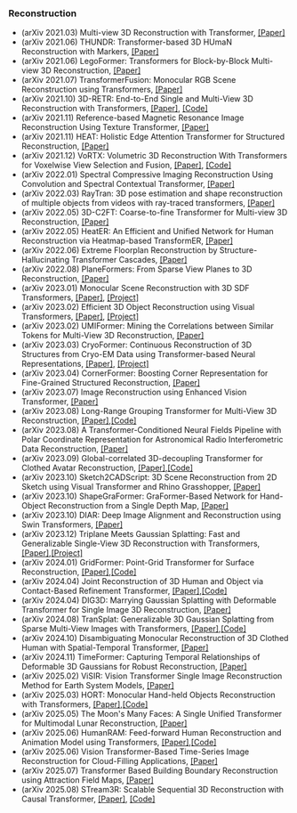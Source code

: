 ### Reconstruction 
- (arXiv 2021.03) Multi-view 3D Reconstruction with Transformer, [[Paper]](https://arxiv.org/pdf/2103.12957.pdf)
- (arXiv 2021.06) THUNDR: Transformer-based 3D HUmaN Reconstruction with Markers, [[Paper]](https://arxiv.org/pdf/2106.09336.pdf)
- (arXiv 2021.06) LegoFormer: Transformers for Block-by-Block Multi-view 3D Reconstruction, [[Paper]](https://arxiv.org/pdf/2106.12102.pdf)
- (arXiv 2021.07) TransformerFusion: Monocular RGB Scene Reconstruction using Transformers, [[Paper]](https://arxiv.org/pdf/2107.08192.pdf)
- (arXiv 2021.10) 3D-RETR: End-to-End Single and Multi-View 3D Reconstruction with Transformers, [[Paper]](https://arxiv.org/pdf/2110.08861.pdf), [[Code]](https://github.com/FomalhautB/3D-RETR)
- (arXiv 2021.11) Reference-based Magnetic Resonance Image Reconstruction Using Texture Transformer, [[Paper]](https://arxiv.org/pdf/2111.09492.pdf)
- (arXiv 2021.11) HEAT: Holistic Edge Attention Transformer for Structured Reconstruction, [[Paper]](https://arxiv.org/pdf/2111.15143.pdf)
- (arXiv 2021.12) VoRTX: Volumetric 3D Reconstruction With Transformers for Voxelwise View Selection and Fusion, [[Paper]](https://arxiv.org/pdf/2112.00236.pdf), [[Code]](https://noahstier.github.io/vortx/)
- (arXiv 2022.01) Spectral Compressive Imaging Reconstruction Using Convolution and Spectral Contextual Transformer, [[Paper]](https://arxiv.org/pdf/2201.05768.pdf)
- (arXiv 2022.03) RayTran: 3D pose estimation and shape reconstruction of multiple objects from videos with ray-traced transformers, [[Paper]](https://arxiv.org/pdf/2203.13296.pdf)
- (arXiv 2022.05) 3D-C2FT: Coarse-to-fine Transformer for Multi-view 3D Reconstruction, [[Paper]](https://arxiv.org/pdf/2205.14575.pdf)
- (arXiv 2022.05) HeatER: An Efficient and Unified Network for Human Reconstruction via Heatmap-based TransformER, [[Paper]](https://arxiv.org/pdf/2205.15448.pdf)
- (arXiv 2022.06) Extreme Floorplan Reconstruction by Structure-Hallucinating Transformer Cascades, [[Paper]](https://arxiv.org/pdf/2206.00645.pdf)
- (arXiv 2022.08) PlaneFormers: From Sparse View Planes to 3D Reconstruction, [[Paper]](https://arxiv.org/pdf/2208.04307.pdf)
- (arXiv 2023.01) Monocular Scene Reconstruction with 3D SDF Transformers, [[Paper]](https://arxiv.org/pdf/2301.13510.pdf), [[Project]](https://weihaosky.github.io/sdfformer)
- (arXiv 2023.02) Efficient 3D Object Reconstruction using Visual Transformers, [[Paper]](https://arxiv.org/pdf/2302.08474.pdf), [[Project]](https://weihaosky.github.io/sdfformer)
- (arXiv 2023.02) UMIFormer: Mining the Correlations between Similar Tokens for Multi-View 3D Reconstruction, [[Paper]](https://arxiv.org/pdf/2302.13987.pdf)
- (arXiv 2023.03) CryoFormer: Continuous Reconstruction of 3D Structures from Cryo-EM Data using Transformer-based Neural Representations, [[Paper]](https://arxiv.org/pdf/2303.16254.pdf), [[Project]](https://cryoformer.github.io/)
- (arXiv 2023.04) CornerFormer: Boosting Corner Representation for Fine-Grained Structured Reconstruction, [[Paper]](https://arxiv.org/pdf/2304.07072.pdf)
- (arXiv 2023.07) Image Reconstruction using Enhanced Vision Transformer, [[Paper]](https://arxiv.org/pdf/2307.05616.pdf)
- (arXiv 2023.08) Long-Range Grouping Transformer for Multi-View 3D Reconstruction, [[Paper]](https://arxiv.org/pdf/2308.08724.pdf),[[Code]](https://github.com/LiyingCV/Long-Range-Grouping-Transformer)
- (arXiv 2023.08) A Transformer-Conditioned Neural Fields Pipeline with Polar Coordinate Representation for Astronomical Radio Interferometric Data Reconstruction, [[Paper]](https://arxiv.org/pdf/2308.14610.pdf)
- (arXiv 2023.09) Global-correlated 3D-decoupling Transformer for Clothed Avatar Reconstruction, [[Paper]](https://arxiv.org/pdf/2309.13524.pdf),[[Code]](https://github.com/River-Zhang/GTA)
- (arXiv 2023.10) Sketch2CADScript: 3D Scene Reconstruction from 2D Sketch using Visual Transformer and Rhino Grasshopper, [[Paper]](https://arxiv.org/pdf/2309.16850.pdf)
- (arXiv 2023.10) ShapeGraFormer: GraFormer-Based Network for Hand-Object Reconstruction from a Single Depth Map, [[Paper]](https://arxiv.org/pdf/2310.11811.pdf)
- (arXiv 2023.10) DIAR: Deep Image Alignment and Reconstruction using Swin Transformers, [[Paper]](https://arxiv.org/pdf/2310.11605.pdf)
- (arXiv 2023.12) Triplane Meets Gaussian Splatting: Fast and Generalizable Single-View 3D Reconstruction with Transformers, [[Paper]](https://arxiv.org/pdf/2312.09147.pdf),[[Project]](https://zouzx.github.io/TriplaneGaussian/)
- (arXiv 2024.01) GridFormer: Point-Grid Transformer for Surface Reconstruction, [[Paper]](https://arxiv.org/pdf/2401.02292.pdf),[[Code]](https://github.com/list17/GridFormer)
- (arXiv 2024.04) Joint Reconstruction of 3D Human and Object via Contact-Based Refinement Transformer, [[Paper]](https://arxiv.org/pdf/2404.04819.pdf),[[Code]](https://github.com/dqj5182/CONTHO_RELEASE)
- (arXiv 2024.04) DIG3D: Marrying Gaussian Splatting with Deformable Transformer for Single Image 3D Reconstruction, [[Paper]](https://arxiv.org/pdf/2404.16323.pdf)
- (arXiv 2024.08) TranSplat: Generalizable 3D Gaussian Splatting from Sparse Multi-View Images with Transformers, [[Paper]](https://arxiv.org/pdf/2408.13770.pdf),[[Code]](https://xingyoujun.github.io/transplat)
- (arXiv 2024.10) Disambiguating Monocular Reconstruction of 3D Clothed Human with Spatial-Temporal Transformer, [[Paper]](https://arxiv.org/pdf/2410.16337.pdf)
- (arXiv 2024.11) TimeFormer: Capturing Temporal Relationships of Deformable 3D Gaussians for Robust Reconstruction, [[Paper]](https://arxiv.org/pdf/2411.11941.pdf)
- (arXiv 2025.02) ViSIR: Vision Transformer Single Image Reconstruction Method for Earth System Models, [[Paper]](https://arxiv.org/pdf/2502.06741.pdf)
- (arXiv 2025.03) HORT: Monocular Hand-held Objects Reconstruction with Transformers, [[Paper]](https://arxiv.org/pdf/2503.21313.pdf),[[Code]](https://zerchen.github.io/projects/hort.html)
- (arXiv 2025.05) The Moon's Many Faces: A Single Unified Transformer for Multimodal Lunar Reconstruction, [[Paper]](https://arxiv.org/pdf/2505.05644.pdf)
- (arXiv 2025.06) HumanRAM: Feed-forward Human Reconstruction and Animation Model using Transformers, [[Paper]](https://arxiv.org/pdf/2506.03118.pdf),[[Code]](https://zju3dv.github.io/humanram/)
- (arXiv 2025.06) Vision Transformer-Based Time-Series Image Reconstruction for Cloud-Filling Applications, [[Paper]](https://arxiv.org/pdf/2506.19591.pdf)
- (arXiv 2025.07) Transformer Based Building Boundary Reconstruction using Attraction Field Maps, [[Paper]](https://arxiv.org/pdf/2507.17038.pdf)
- (arXiv 2025.08) STream3R: Scalable Sequential 3D Reconstruction with Causal Transformer, [[Paper]](https://arxiv.org/pdf/2508.10893.pdf), [[Code]](https://github.com/NIRVANALAN/STream3R)
